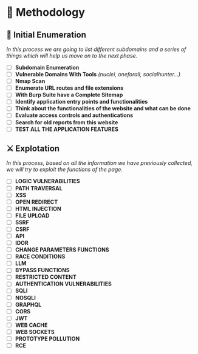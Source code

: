 # 🧠 Methodology

## 🌆 Initial Enumeration

_In this process we are going to list different subdomains and a series of things which will help us move on to the next phase._

* [ ] **Subdomain Enumeration**
* [ ] **Vulnerable Domains With Tools** _(nuclei, oneforall, socialhunter...)_
* [ ] **Nmap Scan**
* [ ] **Enumerate URL routes and file extensions**
* [ ] **With Burp Suite have a Complete Sitemap**
* [ ] **Identify application entry points and functionalities**
* [ ] **Think about the functionalities of the website and what can be done**
* [ ] **Evaluate access controls and authentications**
* [ ] **Search for old reports from this website**
* [ ] **TEST ALL THE APPLICATION FEATURES**

## ⚔️ Explotation

_In this process, based on all the information we have previously collected, we will try to exploit the functions of the page._

* [ ] **LOGIC VULNERABILITIES**
* [ ] **PATH TRAVERSAL**
* [ ] **XSS**
* [ ] **OPEN REDIRECT**
* [ ] **HTML INJECTION**
* [ ] **FILE UPLOAD**
* [ ] **SSRF**
* [ ] **CSRF**
* [ ] **API**
* [ ] **IDOR**
* [ ] **CHANGE PARAMETERS FUNCTIONS**
* [ ] **RACE CONDITIONS**
* [ ] **LLM**
* [ ] **BYPASS FUNCTIONS**
* [ ] **RESTRICTED CONTENT**
* [ ] **AUTHENTICATION VULNERABILITIES**
* [ ] **SQLI**
* [ ] **NOSQLI**
* [ ] **GRAPHQL**
* [ ] **CORS**
* [ ] **JWT**
* [ ] **WEB CACHE**
* [ ] **WEB SOCKETS**
* [ ] **PROTOTYPE POLLUTION**
* [ ] **RCE**
